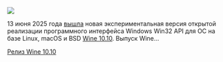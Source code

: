 <!--2025-06-14 14:10:04-->
<div class="yb">
  <div class="rss habr"><img src="https://habrastorage.org/getpro/habr/upload_files/f33/997/b1b/f33997b1be17328f5e65041ce9ee9885.png" /><p>13 июня 2025 года <a href="https://gitlab.winehq.org/wine/wine/-/releases/wine-10.10" rel="noopener noreferrer nofollow">вышла</a> новая экспериментальная версия открытой реализации программного интерфейса Windows Win32&nbsp;API для&nbsp;ОС на базе Linux, macOS и BSD <a href="https://www.winehq.org/" rel="noopener noreferrer nofollow">Wine 10.10</a>. Выпуск Wine... <p class="titl"><a href="https://habr.com/ru/news/918358/?utm_source=habrahabr&utm_medium=rss&utm_campaign=918358">Релиз Wine 10.10</a></p></div>
</div>
